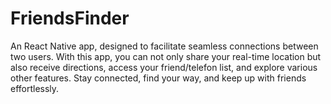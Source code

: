 # FriendsFinder
An React Native app, designed to facilitate seamless connections between two users. With this app, you can not only share your real-time location but also receive directions, access your friend/telefon list, and explore various other features. Stay connected, find your way, and keep up with friends effortlessly.
